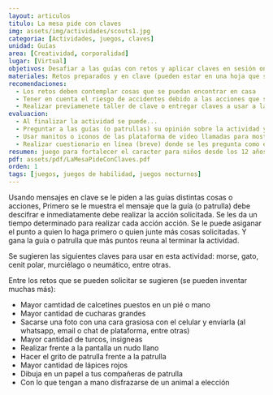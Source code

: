 ```yaml
---
layout: articulos
titulo: La mesa pide con claves
img: assets/img/actividades/scouts1.jpg
categoria: [Actividades, juegos, claves]
unidad: Guías
area: [Creatividad, corporalidad]
lugar: [Virtual]
objetivos: Desafiar a las guías con retos y aplicar claves en sesión on-line
materiales: Retos preparados y en clave (pueden estar en una hoja que se muestra por la pantalla o en un archivo (word o ppt) y se comparte pantalla con las guías
recomendaciones:
  - Los retos deben contemplar cosas que se puedan encontrar en casa
  - Tener en cuenta el riesgo de accidentes debido a las acciones que se les pedirán a las guías
  - Realizar previamenete taller de clave o entregar claves a usar a la guías
evaluacion:
  - Al finalizar la actividad se puede...
  - Preguntar a las guías (o patrullas) su opinión sobre la actividad y ver qué se puede mejorar. Se les da la palabra a todas
  - Usar manitos o iconos de las plataforma de video llamadas para mostrar su opinión frente a la actividad
  - Realizar cuestionario en línea (breve) donde se les pregunta como estuvo la actividad
resumen: juego para fortalecer el caracter para niños desde los 12 años que busca desarrollar y estimular la capacidad de sigilo
pdf: assets/pdf/LaMesaPideConClaves.pdf
orden: 1
tags: [juegos, juegos de habilidad, juegos nocturnos]
---
```

Usando mensajes en clave se le piden a las guías distintas cosas o acciones, Primero se le muestra el mensaje que la guía (o patrulla) debe descifrar e inmediatamente debe realizar la acción solicitada. Se les da un tiempo determinado para realizar cada acción acción. Se le puede asiganar el punto a quien lo haga primero o quien junte más cosas solicitadas. Y gana la guía o patrulla que más puntos reuna al terminar la actividad.

Se sugieren las siguientes claves para usar en esta actividad: morse, gato, cenit polar, murciélago o neumático, entre otras.

Entre los retos que se pueden solicitar se sugieren (se pueden inventar muchas más):

- Mayor camtidad de calcetines puestos en un pié o mano
- Mayor cantidad de cucharas grandes
- Sacarse una foto con una cara grasiosa con el celular y enviarla (al whatsapp, email o chat de plataforma, entre otras)
- Mayor cantidad de turcos, insigneas
- Realizar frente a la pantalla un nudo llano
- Hacer el grito de patrulla frente a la patrulla
- Mayor cantidad de lápices rojos
- Dibuja en un papel a tus compañeras de patrulla
- Con lo que tengan a mano disfrazarse de un animal a elección